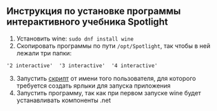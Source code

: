 ## Инструкция по установке программы интерактивного учебника Spotlight

1. Установить wine: ```sudo dnf install wine```
2. Скопировать программы по пути `/opt/Spotlight`, так чтобы в ней лежали три папки:
```
'2 interactive'  '3 interactive'  '4 interactive'
```
3. Запустить [скрипт](<Скрипты/installSpotlight.sh>) от имени того пользователя, для которого требуется создать ярлыки для запуска приложения 
4. Запустить программу, так как при первом запуске wine будет устанавливать компоненты .net
